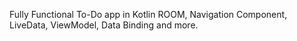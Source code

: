 Fully Functional To-Do app in Kotlin 
ROOM, Navigation Component, LiveData, ViewModel, Data Binding and more.

